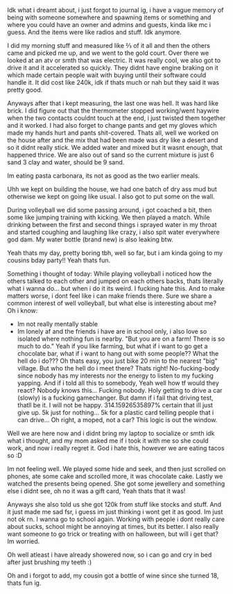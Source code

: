 Idk what i dreamt about, i just forgot to journal ig, i have a vague memory of being with someone somewhere and spawning items or something and where you could have an owner and admins and guests, kinda like mc i guess. And the items were like radios and stuff. Idk anymore.

I did my morning stuff and measured like ⅔ of it all and then the others came and picked me up, and we went to the gold court. Over there we looked at an atv or smth that was electric. It was really cool, we also got to drive it and it accelerated so quickly. They didnt have engine braking on it which made certain people wait with buying until their software could handle it. It did cost like 240k, idk if thats much or nah but they said it was pretty good.

Anyways after that i kept measuring, the last one was hell. It was hard like brick. I did figure out that the thermometer stopped working/went haywire when the two contacts couldnt touch at the end, i just twisted them together and it worked. I had also forget to change pants and get my gloves which made my hands hurt and pants shit-covered.
Thats all, well we worked on the house after and the mix that had been made was dry like a desert and so it didnt really stick. We added water and mixed but it wasnt enough, that happened thrice. We are also out of sand so the current mixture is just 6 sand 3 clay and water, should be 9 sand.

Im eating pasta carbonara, its not as good as the two earlier meals.

Uhh we kept on building the house, we had one batch of dry ass mud but otherwise we kept on going like usual. I also got to put some on the wall.

During volleyball we did some passing around, i got coached a bit, then some like jumping training with kicking. We then played a match.
While drinking between the first and second things i sprayed water in my throat and started coughing and laughing like crazy, i also spit water everywhere god dam. My water bottle (brand new) is also leaking btw.

Yeah thats my day, pretty boring tbh, well so far, but i am kinda going to my cousins bday party!! Yeah thats fun.

Something i thought of today:
While playing volleyball i noticed how the others talked to each other and jumped on each others backs, thats literally what i wanna do... but when i do it its weird. I fucking hate this. And to make matters worse, i dont feel like i can make friends there. Sure we share a common interest of well volleyball, but what else is interesting about me? Oh i know:
- Im not really mentally stable 
- Im lonely af and the friends i have are in school only,
 i also love so isolated where nothing fun is nearby. "But you are on a farm! There is so much to do." Yeah if you like farming, but what if i want to go get a chocolate bar, what if i want to hang out with some people?? What the hell do i do??? Oh thats easy, you just bike 20 min to the nearest "big" village. But who the hell do i meet there? Thats right! No-fucking-body since nobody has my interests nor the energy to listen to my fucking yapping. And if i told all this to somebody, Yeah well how tf would they react? Nobody knows this... Fucking nobody.
 Holy getting to drive a car (slowly) is a fucking gamechanger. But damn if i fail that driving test, thatll be it. I will not be happy. 314.15926535897% certain that ill just give up. 5k just for nothing... 5k for a plastic card telling people that i can drive... Oh right, a moped, not a car? This logic is out the window.

Well we are here now and i didnt bring my laptop to socialize or smth idk what i thought, and my mom asked me if i took it with me so she could work, and now i really regret it. God i hate this, however we are eating tacos so :D

Im not feeling well. We played some hide and seek, and then just scrolled on phones, ate some cake and scrolled more, it was chocolate cake. Lastly we watched the presents being opened. She got some jewellery and something else i didnt see, oh no it was a gift card, Yeah thats that it was!

Anyways she also told us she got 120k from stuff like stocks and stuff. And it just made me sad fsr, i guess im just thinking i wont get it as good. Im just not ok rn. I wanna go to school again. Working with people i dont really care about sucks, school might be annoying at times, but its better. I also really want someone to go trick or treating with on halloween, but will i get that? Im worried.

Oh well atleast i have already showered now, so i can go and cry in bed after just brushing my teeth :)

Oh and i forgot to add, my cousin got a bottle of wine since she turned 18, thats fun ig.